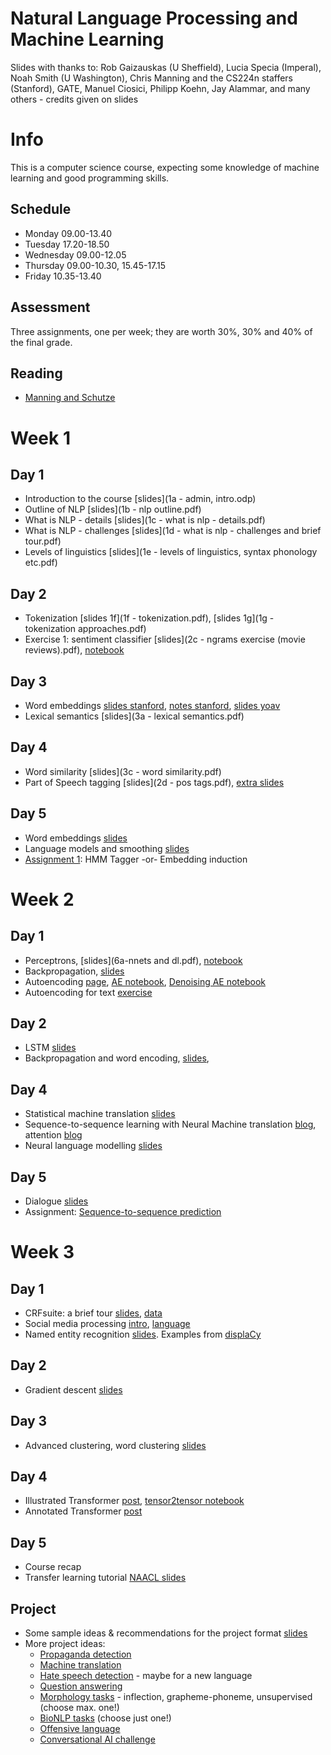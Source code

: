# Natural Language Processing and Machine Learning

Slides with thanks to: Rob Gaizauskas (U Sheffield), Lucia Specia (Imperal), Noah Smith (U Washington), Chris Manning and the CS224n staffers (Stanford), GATE, Manuel Ciosici, Philipp Koehn, Jay Alammar, and many others - credits given on slides

# Info

This is a computer science course, expecting some knowledge of machine learning and good programming skills.

## Schedule
* Monday 09.00-13.40
* Tuesday 17.20-18.50
* Wednesday 09.00-12.05
* Thursday 09.00-10.30, 15.45-17.15
* Friday 10.35-13.40

## Assessment

Three assignments, one per week; they are worth 30%, 30% and 40% of the final grade.

## Reading

* [Manning and Schutze](https://www.cs.vassar.edu/~cs366/docs/Manning_Schuetze_StatisticalNLP.pdf)


# Week 1

## Day 1
* Introduction to the course [slides](1a - admin, intro.odp)
* Outline of NLP [slides](1b - nlp outline.pdf)
* What is NLP - details [slides](1c - what is nlp - details.pdf)
* What is NLP - challenges [slides](1d - what is nlp - challenges and brief tour.pdf)
* Levels of linguistics [slides](1e - levels of linguistics, syntax phonology etc.pdf)

## Day 2
* Tokenization [slides 1f](1f - tokenization.pdf), [slides 1g](1g - tokenization approaches.pdf)
* Exercise 1: sentiment classifier [slides](2c - ngrams exercise (movie reviews).pdf), [notebook](reviews.ipynb)

## Day 3
* Word embeddings [slides stanford](http://web.stanford.edu/class/cs224n/slides/cs224n-2019-lecture01-wordvecs1.pdf), [notes stanford](http://web.stanford.edu/class/cs224n/readings/cs224n-2019-notes01-wordvecs1.pdf), [slides yoav](https://www.slideshare.net/mlreview/yoav-goldberg-word-embeddings-what-how-and-whither) 
* Lexical semantics [slides](3a - lexical semantics.pdf)

## Day 4
* Word similarity [slides](3c - word similarity.pdf)
* Part of Speech tagging [slides](2d - pos tags.pdf), [extra slides](4d-markov.pdf) 

## Day 5
* Word embeddings [slides](9b-embeddings.pdf)
* Language models and smoothing [slides](smoothing.pdf)
* [Assignment 1](assn1-hmm-emb.pdf): HMM Tagger -or- Embedding induction

# Week 2

## Day 1
* Perceptrons, [slides](6a-nnets and dl.pdf), [notebook](https://colab.research.google.com/drive/1eELLPBIZEkS7UYiPjfPaqdESLHS6uYk6)
* Backpropagation, [slides](6c-multilayer.pdf)
* Autoencoding [page](https://blog.keras.io/building-autoencoders-in-keras.html), [AE notebook](https://colab.research.google.com/drive/1P1n8LEIzKZSrlvIWx3YdwdNkgFu9facK), [Denoising AE notebook](https://colab.research.google.com/drive/1erwsMQvq3nqjIcK5rHxeWWWBBPZSKtxC)
* Autoencoding for text [exercise](autoenc-exercise.pdf)


## Day 2
* LSTM [slides](11a-lstm.pdf)
* Backpropagation and word encoding, [slides](lstm2.pdf), 

## Day 4
* Statistical machine translation [slides](10c-smt.pdf)
* Sequence-to-sequence learning with Neural Machine translation [blog](https://www.analyticsvidhya.com/blog/2019/01/neural-machine-translation-keras/), attention [blog](https://towardsdatascience.com/light-on-math-ml-attention-with-keras-dc8dbc1fad39)
* Neural language modelling [slides](neural-lm.pdf)

## Day 5
* Dialogue [slides](10a.pdf)
* Assignment: [Sequence-to-sequence prediction](assignment%20seq2seq.pdf)

# Week 3

## Day 1
* CRFsuite: a brief tour [slides](4e-crfsuite.pdf), [data](4f.tar.gz)
* Social media processing [intro](8a.pdf), [language](8b.pdf)
* Named entity recognition [slides](8c.pdf). Examples from [displaCy](https://explosion.ai/demos/displacy-ent)

## Day 2
* Gradient descent [slides](12-gd.pdf)

## Day 3
* Advanced clustering, word clustering [slides](clustering_slides.pdf)

## Day 4
* Illustrated Transformer [post](http://jalammar.github.io/illustrated-transformer/), [tensor2tensor notebook](https://colab.research.google.com/github/tensorflow/tensor2tensor/blob/master/tensor2tensor/notebooks/hello_t2t.ipynb)
* Annotated Transformer [post](https://nlp.seas.harvard.edu/2018/04/03/attention.html)

## Day 5
* Course recap
* Transfer learning tutorial [NAACL slides](https://docs.google.com/presentation/d/1fIhGikFPnb7G5kr58OvYC3GN4io7MznnM0aAgadvJfc)

## Project
* Some sample ideas & recommendations for the project format [slides](project.pdf)
* More project ideas:
  * [Propaganda detection](https://propaganda.qcri.org/semeval2020-task11/)
  * [Machine translation](http://www.statmt.org/wmt19/translation-task.html)
  * [Hate speech detection](http://hatespeechdata.com/) - maybe for a new language
  * [Question answering](https://rajpurkar.github.io/SQuAD-explorer/)
  * [Morphology tasks](https://sigmorphon.github.io/sharedtasks/2020/) - inflection, grapheme-phoneme, unsupervised (choose max. one!)
  * [BioNLP tasks](https://2019.bionlp-ost.org/tasks) (choose just one!)
  * [Offensive language](https://sites.google.com/site/offensevalsharedtask/)
  * [Conversational AI challenge](http://convai.io/)
